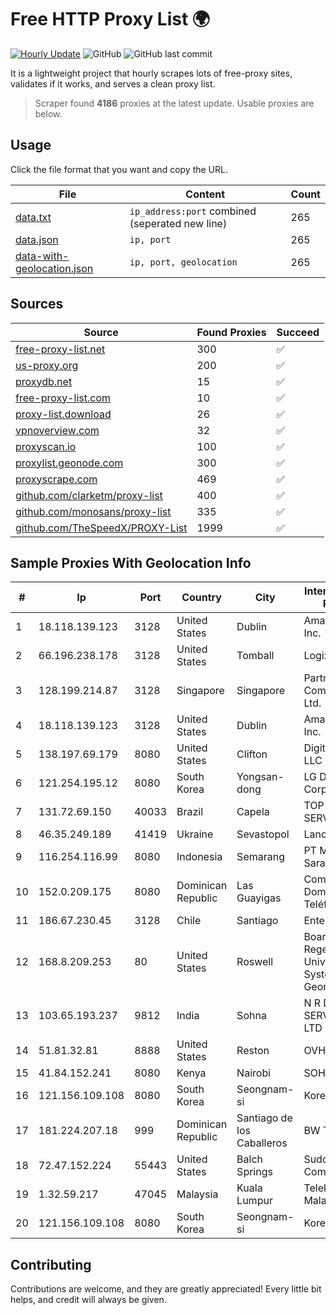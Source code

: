 
# Free HTTP Proxy List 🌍

[![Hourly Update](https://github.com/mertguvencli/http-proxy-list/actions/workflows/main.yml/badge.svg?branch=main)](https://github.com/mertguvencli/http-proxy-list/actions/workflows/main.yml)
![GitHub](https://img.shields.io/github/license/mertguvencli/http-proxy-list)
![GitHub last commit](https://img.shields.io/github/last-commit/mertguvencli/http-proxy-list)

It is a lightweight project that hourly scrapes lots of free-proxy sites, validates if it works, and serves a clean proxy list.


> Scraper found **4186** proxies at the latest update. Usable proxies are below.

## Usage

Click the file format that you want and copy the URL.


|File|Content|Count|
|----|-------|-----|
|[data.txt](https://raw.githubusercontent.com/mertguvencli/http-proxy-list/main/proxy-list/data.txt)|`ip_address:port` combined (seperated new line)|265|
|[data.json](https://raw.githubusercontent.com/mertguvencli/http-proxy-list/main/proxy-list/data.json)|`ip, port`|265|
|[data-with-geolocation.json](https://raw.githubusercontent.com/mertguvencli/http-proxy-list/main/proxy-list/data-with-geolocation.json)|`ip, port, geolocation`|265|

## Sources

|Source|Found Proxies|Succeed|
|------|-------------|-------|
|[free-proxy-list.net](https://free-proxy-list.net)|300|✅|
|[us-proxy.org](https://www.us-proxy.org)|200|✅|
|[proxydb.net](http://proxydb.net)|15|✅|
|[free-proxy-list.com](https://free-proxy-list.com/?page=&port=&type%5B%5D=http&type%5B%5D=https&up_time=0&search=Search)|10|✅|
|[proxy-list.download](https://www.proxy-list.download/HTTP)|26|✅|
|[vpnoverview.com](https://vpnoverview.com/privacy/anonymous-browsing/free-proxy-servers)|32|✅|
|[proxyscan.io](https://www.proxyscan.io)|100|✅|
|[proxylist.geonode.com](https://proxylist.geonode.com/api/proxy-list?limit=300&page=1&sort_by=lastChecked&sort_type=desc&protocols=http,https)|300|✅|
|[proxyscrape.com](https://api.proxyscrape.com/v2/?request=displayproxies&protocol=http&timeout=10000&country=all&ssl=all&anonymity=all)|469|✅|
|[github.com/clarketm/proxy-list](https://raw.githubusercontent.com/clarketm/proxy-list/master/proxy-list-raw.txt)|400|✅|
|[github.com/monosans/proxy-list](https://raw.githubusercontent.com/monosans/proxy-list/main/proxies/http.txt)|335|✅|
|[github.com/TheSpeedX/PROXY-List](https://raw.githubusercontent.com/TheSpeedX/PROXY-List/master/http.txt)|1999|✅|


## Sample Proxies With Geolocation Info

|#|Ip|Port|Country|City|Internet Service Provider|
|-|--|----|-------|----|-------------------------|
|1|18.118.139.123|3128|United States|Dublin|Amazon.com, Inc.|
|2|66.196.238.178|3128|United States|Tomball|Logix|
|3|128.199.214.87|3128|Singapore|Singapore|Partner Communications Ltd.|
|4|18.118.139.123|3128|United States|Dublin|Amazon.com, Inc.|
|5|138.197.69.179|8080|United States|Clifton|DigitalOcean, LLC|
|6|121.254.195.12|8080|South Korea|Yongsan-dong|LG DACOM Corporation|
|7|131.72.69.150|40033|Brazil|Capela|TOP NET SERVIÔOS LTDA|
|8|46.35.249.189|41419|Ukraine|Sevastopol|Lancom Ltd.|
|9|116.254.116.99|8080|Indonesia|Semarang|PT Media Sarana Data|
|10|152.0.209.175|8080|Dominican Republic|Las Guayigas|Compañía Dominicana de Teléfonos S. A.|
|11|186.67.230.45|3128|Chile|Santiago|Entel Chile S.A.|
|12|168.8.209.253|80|United States|Roswell|Board of Regents of the University System of Georgia|
|13|103.65.193.237|9812|India|Sohna|N R DATA SERVICE PVT LTD|
|14|51.81.32.81|8888|United States|Reston|OVH SAS|
|15|41.84.152.241|8080|Kenya|Nairobi|SOHO|
|16|121.156.109.108|8080|South Korea|Seongnam-si|Korea Telecom|
|17|181.224.207.18|999|Dominican Republic|Santiago de los Caballeros|BW TELECOM|
|18|72.47.152.224|55443|United States|Balch Springs|Suddenlink Communications|
|19|1.32.59.217|47045|Malaysia|Kuala Lumpur|Telekom Malaysia Berhad|
|20|121.156.109.108|8080|South Korea|Seongnam-si|Korea Telecom|



## Contributing

Contributions are welcome, and they are greatly appreciated! Every
little bit helps, and credit will always be given.

